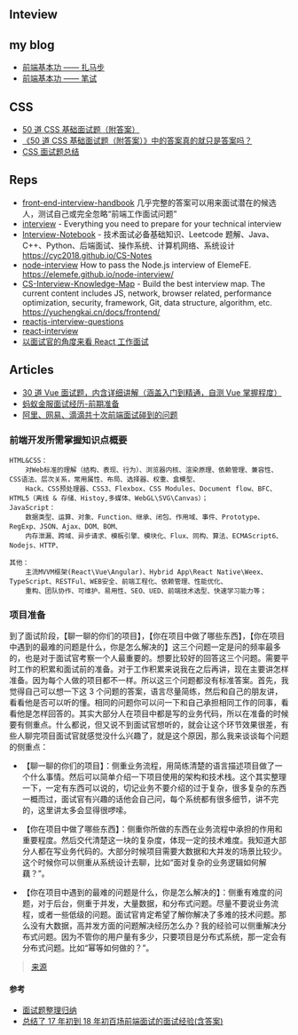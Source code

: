 ## Inteview

## my blog

- [前端基本功 —— 扎马步 ](https://github.com/yanyue404/blog/issues/4)
- [前端基本功 —— 笔试 ](https://github.com/yanyue404/blog/issues/75)

## CSS

- [50 道 CSS 基础面试题（附答案）](https://segmentfault.com/a/1190000013325778)
- [《50 道 CSS 基础面试题（附答案）》中的答案真的就只是答案吗？](https://segmentfault.com/a/1190000013860482)
- [CSS 面试题总结](https://segmentfault.com/a/1190000014459893)

## Reps

- [front-end-interview-handbook](https://github.com/yangshun/front-end-interview-handbook/blob/master/Translations/Chinese/README.md) 几乎完整的答案可以用来面试潜在的候选人，测试自己或完全忽略“前端工作面试问题”
- [interview](https://github.com/andreis/interview) - Everything you need to prepare for your technical interview
- [Interview-Notebook](https://github.com/CyC2018/Interview-Notebook) - 技术面试必备基础知识、Leetcode 题解、Java、C++、Python、后端面试、操作系统、计算机网络、系统设计 https://cyc2018.github.io/CS-Notes
- [node-interview](https://github.com/ElemeFE/node-interview) How to pass the Node.js interview of ElemeFE. https://elemefe.github.io/node-interview/
- [CS-Interview-Knowledge-Map](https://github.com/InterviewMap/CS-Interview-Knowledge-Map) - Build the best interview map. The current content includes JS, network, browser related, performance optimization, security, framework, Git, data structure, algorithm, etc. https://yuchengkai.cn/docs/frontend/
- [reactjs-interview-questions](https://github.com/sudheerj/reactjs-interview-questions)
- [react-interview](https://github.com/Pau1fitz/react-interview/blob/master/zh-cn.md)
- [ 以面试官的角度来看 React 工作面试](https://juejin.im/post/5bca74cfe51d450e9163351b)

## Articles

- [30 道 Vue 面试题，内含详细讲解（涵盖入门到精通，自测 Vue 掌握程度）](https://juejin.im/post/5d59f2a451882549be53b170)
- [蚂蚁金服面试经历-前期准备](https://juejin.im/post/5bbc90e5e51d450e9e445180?utm_source=gold_browser_extension)
- [阿里、网易、滴滴共十次前端面试碰到的问题](https://segmentfault.com/a/1190000009662029)

### 前端开发所需掌握知识点概要

```
HTML&CSS：
    对Web标准的理解（结构、表现、行为）、浏览器内核、渲染原理、依赖管理、兼容性、CSS语法、层次关系，常用属性、布局、选择器、权重、盒模型、
    Hack、CSS预处理器、CSS3、Flexbox、CSS Modules、Document flow、BFC、HTML5（离线 & 存储、Histoy,多媒体、WebGL\SVG\Canvas）；
JavaScript：
    数据类型、运算、对象、Function、继承、闭包、作用域、事件、Prototype、RegExp、JSON、Ajax、DOM、BOM、
    内存泄漏、跨域、异步请求、模板引擎、模块化、Flux、同构、算法、ECMAScript6、Nodejs、HTTP、

其他：
    主流MVVM框架(React\Vue\Angular)、Hybrid App\React Native\Weex、TypeScript、RESTFul、WEB安全、前端工程化、依赖管理、性能优化、
    重构、团队协作、可维护、易用性、SEO、UED、前端技术选型、快速学习能力等；
```

### 项目准备

到了面试阶段，【聊一聊的你们的项目】，【你在项目中做了哪些东西】，【你在项目中遇到的最难的问题是什么，你是怎么解决的】这三个问题一定是问的频率最多的，也是对于面试官考察一个人最重要的。想要比较好的回答这三个问题。需要平时工作的积累和面试前的准备。对于工作积累来说我在之后再讲，现在主要讲怎样准备。因为每个人做的项目都不一样。所以这三个问题都没有标准答案。首先，我觉得自己可以想一下这 3 个问题的答案，语言尽量简练，然后和自己的朋友讲，看看他是否可以听的懂。相同的问题你可以问一下和自己承担相同工作的同事，看看他是怎样回答的。其实大部分人在项目中都是写的业务代码，所以在准备的时候要有侧重点。什么都说，但又说不到面试官想听的，就会让这个环节效果很差，有些人聊完项目面试官就感觉没什么兴趣了，就是这个原因，那么我来谈谈每个问题的侧重点：

- 【聊一聊的你们的项目】：侧重业务流程，用简练清楚的语言描述项目做了一个什么事情。然后可以简单介绍一下项目使用的架构和技术栈。这个其实整理一下，一定有东西可以说的，切记业务不要介绍的过于复杂，很多复杂的东西一概而过，面试官有兴趣的话他会自己问，每个系统都有很多细节，讲不完的，这里讲太多会显得很啰嗦。

- 【你在项目中做了哪些东西】：侧重你所做的东西在业务流程中承担的作用和重要程度。然后交代清楚这一块的复杂度，体现一定的技术难度。我知道大部分人都在写业务代码的。大部分时候项目需要大数据和大并发的场景比较少。这个时候你可以侧重从系统设计去聊，比如“面对复杂的业务逻辑如何解藕？”。

- 【你在项目中遇到的最难的问题是什么，你是怎么解决的】：侧重有难度的问题，对于后台，侧重于并发，大量数据，和分布式问题。尽量不要说业务流程，或者一些低级的问题。面试官肯定希望了解你解决了多难的技术问题。那么没有大数据，高并发方面的问题解决经历怎么办？我的经验可以侧重解决分布式问题。因为不管你的用户量有多少，只要项目是分布式系统，那一定会有分布式问题。比如“幂等如何做的？”。

> [来源](https://juejin.im/post/5bbc90e5e51d450e9e445180)

#### 参考

- [面试题整理归纳](https://mydearest.cn/interview.html)
- [总结了 17 年初到 18 年初百场前端面试的面试经验(含答案)](https://juejin.im/post/5b44a485e51d4519945fb6b7)
